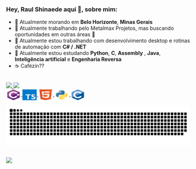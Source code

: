 ### Hey, Raul Shinaede aqui 👋, sobre mim:

- 🏡 Atualmente morando em **Belo Horizonte**, **Minas Gerais**
- 🏬 Atualmente trabalhando pelo Metalmax Projetos, mas buscando oportunidades em outras áreas 🤷
- 🔭 Atualmente estou trabalhando com desenvolvimento desktop e rotinas de automação com **C# / .NET**
- 🌱 Atualmente estou estudando **Python**, **C**, **Assembly** , **Java**, **Inteligência artificial** e **Engenharia Reversa**
- ☕ Cafézin??
<br><br>

<div>
  <a href="https://github.com/RaulShinaede">
  <img height="180em" src="https://github-readme-stats.vercel.app/api?username=RaulShinaede&show_icons=true&theme=dracula&include_all_commits=true&count_private=true"/>
  <img height="180em" src="https://github-readme-stats.vercel.app/api/top-langs/?username=RaulShinaede&layout=compact&langs_count=16&theme=dracula"/>
</div>

  <div>
    <img align="center" alt="CSharp" height="30" width="40" src="https://raw.githubusercontent.com/devicons/devicon/master/icons/csharp/csharp-original.svg">
    <img align="center" alt="Typescript" height="30" width="40" src="https://raw.githubusercontent.com/devicons/devicon/master/icons/typescript/typescript-original.svg">
    <img align="center" alt="Html5" height="30" width="40" src="https://raw.githubusercontent.com/devicons/devicon/master/icons/html5/html5-original.svg">
    <img align="center" alt="Python" height="30" width="40" src="https://raw.githubusercontent.com/devicons/devicon/master/icons/python/python-original.svg">
    <img align="center" alt="C" height="30" width="40" src="https://raw.githubusercontent.com/devicons/devicon/master/icons/c/c-original.svg">
  </div>
  
  ![Snake animation](https://github.com/RaulShinaede/RaulShinaede/blob/output/github-contribution-grid-snake.svg)
 
  ##
  
  <div>
    <a href="https://www.linkedin.com/in/raul-oliveira-376b14220" target="_blank"><img src="https://img.shields.io/badge/-LinkedIn-%230077B5?style=for-the-badge&logo=linkedin&logoColor=white" target="_blank"></a>
  </div>
  

